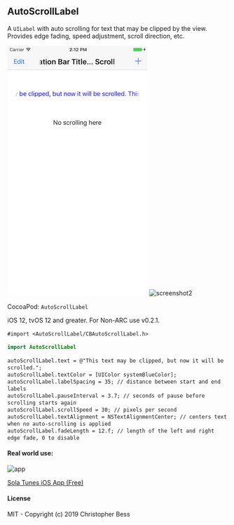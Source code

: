 ## AutoScrollLabel

A `UILabel` with auto scrolling for text that may be clipped by the view. Provides edge fading, speed adjustment, scroll direction, etc.  

![screenshot](https://github.com/cbess/AutoScrollLabel/raw/master/AutoScrollLabelDemo/screenshot.png)
![screenshot2](https://github.com/cbess/AutoScrollLabel/raw/master/AutoScrollLabelDemo/screenshot2.png)

CocoaPod: `AutoScrollLabel`

iOS 12, tvOS 12 and greater. For Non-ARC use v0.2.1.

```objc
#import <AutoScrollLabel/CBAutoScrollLabel.h>
```

```swift
import AutoScrollLabel
```
    
```objc
autoScrollLabel.text = @"This text may be clipped, but now it will be scrolled.";
autoScrollLabel.textColor = [UIColor systemBlueColor];
autoScrollLabel.labelSpacing = 35; // distance between start and end labels
autoScrollLabel.pauseInterval = 3.7; // seconds of pause before scrolling starts again
autoScrollLabel.scrollSpeed = 30; // pixels per second
autoScrollLabel.textAlignment = NSTextAlignmentCenter; // centers text when no auto-scrolling is applied
autoScrollLabel.fadeLength = 12.f; // length of the left and right edge fade, 0 to disable
```

#### Real world use:

![app](http://static.solatunes.com//images/app/app-stage.jpg)

[Sola Tunes iOS App (Free)](https://itunes.apple.com/us/app/sola-tunes-free-music-for-all/id554537542?mt=8)

#### License

MIT - Copyright (c) 2019 Christopher Bess
